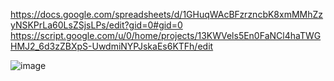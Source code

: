 https://docs.google.com/spreadsheets/d/1GHuqWAcBFzrzncbK8xmMMhZzyNSKPrLa60LsZSjsLPs/edit?gid=0#gid=0
https://script.google.com/u/0/home/projects/13KWVels5En0FaNCl4haTWGHMJ2_6d3zZBXpS-UwdmiNYPJskaEs6KTFh/edit

![image](https://github.com/user-attachments/assets/782b5b9a-c584-42ea-be65-41a568f7abbf)
